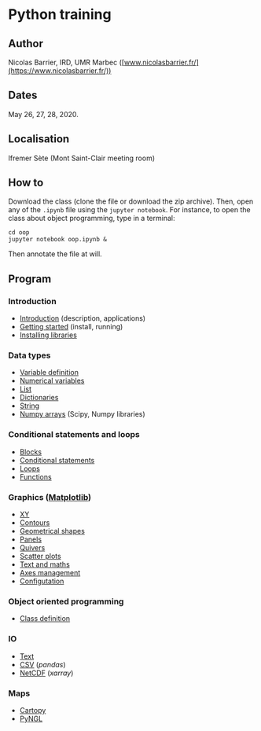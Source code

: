 # Python training

## Author

Nicolas Barrier, IRD, UMR Marbec ([www.nicolasbarrier.fr/](https://www.nicolasbarrier.fr/))

## Dates

May 26, 27, 28, 2020.

## Localisation

Ifremer Sète (Mont Saint-Clair meeting room)

## How to

Download the class (clone the file or download the zip archive). Then, open
any of the `.ipynb` file using the `jupyter notebook`. For instance, to open the class about object programming, type in a terminal:

```
cd oop
jupyter notebook oop.ipynb &
```

Then annotate the file at will.


## Program

### Introduction
- [Introduction](introduction/intro.ipynb) (description, applications)
- [Getting started](introduction/intro.ipynb) (install, running)
- [Installing libraries](introduction/libinstall.ipynb)

### Data types
- [Variable definition](data_types/vars.ipynb)
- [Numerical variables](data_types/numerics.ipynb)
- [List](data_types/list.ipynb)
- [Dictionaries](data_types/dict.ipynb)
- [String](data_types/string.ipynb)
- [Numpy arrays](data_types/numpy.ipynb) (Scipy, Numpy libraries)

### Conditional statements and loops
- [Blocks](blocks/blocks.pynnb)
- [Conditional statements](blocks/ifsta.ipynb)
- [Loops](blocks/loops.ipynb)
- [Functions](blocks/functions.ipynb)

### Graphics ([Matplotlib](https://matplotlib.org/))

- [XY](plots/xy.ipynb)
- [Contours](plots/contours.ipynb)
- [Geometrical shapes](plots/geometrical_shapes.ipynb)
- [Panels](plots/panels.ipynb)
- [Quivers](plots/quivers.ipynb)
- [Scatter plots](plots/scatters.ipynb)
- [Text and maths](plots/text.ipynb)
- [Axes management](plots/axes.ipynb)
- [Configutation](plots/pyplot_settings.ipynb)

### Object oriented programming
- [Class definition](oop/oop.ipynb)

### IO
- [Text](io/text.ipynb)
- [CSV](io/pandas.ipynb) (*pandas*)
- [NetCDF](io/xarray.ipynb) (*xarray*)

### Maps
- [Cartopy](maps/cartopy.ipynb)
- [PyNGL](maps/pyngl.ipynb)